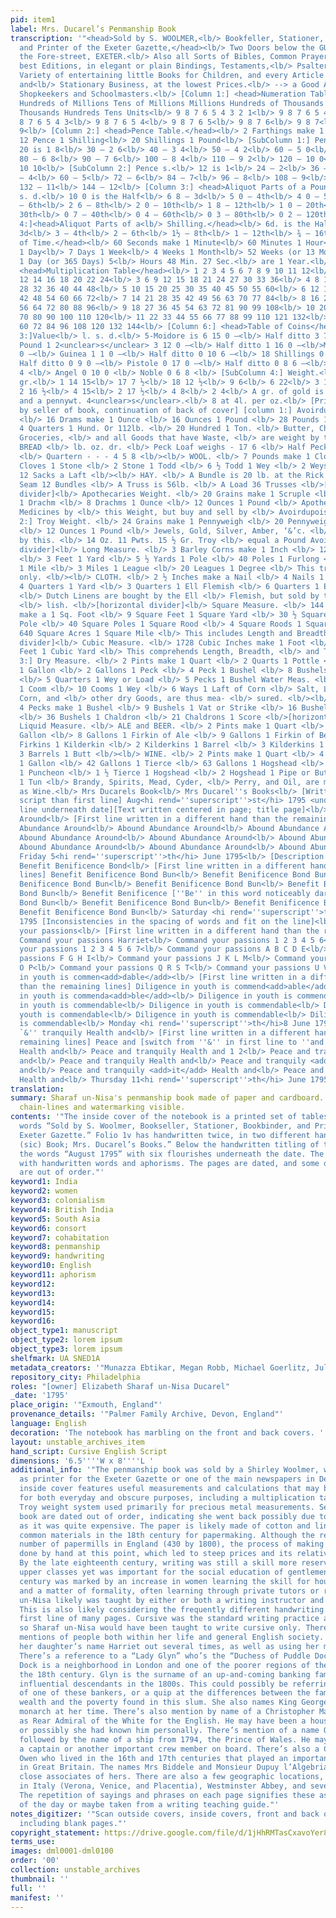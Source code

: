 ```yaml
---
pid: item1
label: Mrs. Ducarel’s Penmanship Book
transcription: '"<head>Sold by S. WOOLMER,<lb/> Bookfeller, Stationer, Bookbinder,
  and Printer of the Exeter Gazette,</head><lb/> Two Doors below the GUILDHALL, in
  the Fore-street, EXETER.<lb/> Also all Sorts of Bibles, Common Prayers, &e. of the
  best Editions, in elegant or plain Bindings, Testaments,<lb/> Psalters, Spelling-Books,
  Variety of entertaining little Books for Children, and every Article in the Bookselling
  and<lb/> Stationary Business, at the lowest Prices.<lb/> --> a Good Allowance to
  Shopkeekers and Schoolmasters.<lb/> [Column 1:] <head>Numeration Table.</head><lb/>
  Hundreds of Millions Tens of Millions Millions Hundreds of Thousands Tens of Thousands
  Thousands Hundreds Tens Units<lb/> 9 8 7 6 5 4 3 2 1<lb/> 9 8 7 6 5 4 3 2<lb/> 9
  8 7 6 5 4 3<lb/> 9 8 7 6 5 4<lb/> 9 8 7 6 5<lb/> 9 8 7 6<lb/> 9 8 7<lb/> 9 8<lb/>
  9<lb/> [Column 2:] <head>Pence Table.</head><lb/> 2 Farthings make 1 Penny<lb/>
  12 Pence 1 Shilling<lb/> 20 Shillings 1 Pound<lb/> [SubColumn 1:] Pence s. d.<lb/>
  20 is 1 8<lb/> 30 – 2 6<lb/> 40 – 3 4<lb/> 50 – 4 2<lb/> 60 – 5 0<lb/> 70 – 5 10<lb/>
  80 – 6 8<lb/> 90 – 7 6<lb/> 100 – 8 4<lb/> 110 – 9 2<lb/> 120 – 10 0<lb/> 130 –
  10 10<lb/> [SubColumn 2:] Pence s.<lb/> 12 is 1<lb/> 24 – 2<lb/> 36 – 3<lb/> 48
  – 4<lb/> 60 – 5<lb/> 72 – 6<lb/> 84 – 7<lb/> 96 – 8<lb/> 108 – 9<lb/> 120 – 10<lb/>
  132 – 11<lb/> 144 – 12<lb/> [Column 3:] <head>Aliquot Parts of a Pound.</head><lb/>
  s. d.<lb/> 10 0 is the Half<lb/> 6 8 – 3d<lb/> 5 0 – 4th<lb/> 4 0 – 5th<lb/> 3 4
  – 6th<lb/> 2 6 – 8th<lb/> 2 0 – 10th<lb/> 1 8 – 12th<lb/> 1 0 – 20th<lb/> 0 8 –
  30th<lb/> 0 7 – 40th<lb/> 0 4 – 60th<lb/> 0 3 – 80th<lb/> 0 2 – 120th<lb/> [Column
  4:]<head>Aliquot Parts of a<lb/> Shilling.</head><lb/> 6d. is the Half<lb/> 4 –
  3d<lb/> 3 – 4th<lb/> 2 – 6th<lb/> 1½ – 8th<lb/> 1 – 12th<lb/> ¾ – 16th<lb/> <head>Table
  of Time.</head><lb/> 60 Seconds make 1 Minute<lb/> 60 Minutes 1 Hour<lb/> 24 Hours
  1 Day<lb/> 7 Days 1 Week<lb/> 4 Weeks 1 Month<lb/> 52 Weeks (or 13 Months)<lb/>
  1 Day (or 365 Days) 5<lb/> Hours 48 Min. 27 Sec.<lb/> are 1 Year.<lb/> [Column 5:]
  <head>Multiplication Table</head><lb/> 1 2 3 4 5 6 7 8 9 10 11 12<lb/> 2 4 6 8 10
  12 14 16 18 20 22 24<lb/> 3 6 9 12 15 18 21 24 27 30 33 36<lb/> 4 8 12 16 20 24
  28 32 36 40 44 48<lb/> 5 10 15 20 25 30 35 40 45 50 55 60<lb/> 6 12 18 24 30 36
  42 48 54 60 66 72<lb/> 7 14 21 28 35 42 49 56 63 70 77 84<lb/> 8 16 24 32 40 48
  56 64 72 80 88 96<lb/> 9 18 27 36 45 54 63 72 81 90 99 108<lb/> 10 20 30 40 50 60
  70 80 90 100 110 120<lb/> 11 22 33 44 55 66 77 88 99 110 121 132<lb/> 12 24 36 48
  60 72 84 96 108 120 132 144<lb/> [Column 6:] <head>Table of Coins</head><lb/> [SubColumn
  3:]Value<lb/> l. s. d.<lb/> 5-Moidore is 6 15 0 –<lb/> Half ditto 3 7 6 –<lb/> 3
  Pound 1 2<unclear>s</unclear> 3 12 0 –<lb/> Half ditto 1 16 0 –<lb/>Moidore 1 7
  0 –<lb/> Guinea 1 1 0 –<lb/> Half ditto 0 10 6 –<lb/> 18 Shillings 0 18 0 –<lb/>
  Half ditto 0 9 0 –<lb/> Pistole 0 17 0 –<lb/> Half ditto 0 8 6 –<lb/> Mark 0 14
  4 <lb/> Angel 0 10 0 <lb/> Noble 0 6 8 <lb/> [SubColumn 4:] Weight.<lb/> oz. dwts.
  gr.<lb/> 1 14 15<lb/> 17 7 ½<lb/> 18 12 ½<lb/> 9 6<lb/> 6 22<lb/> 3 11<lb/> 5 9<lb/>
  2 16 ½<lb/> 4 15<lb/> 2 17 ½<lb/> 4 8<lb/> 2 4<lb/> A gr. of gold is 2d.<lb/> 0
  and a pennywt. 4<unclear>s</unclear>.<lb/> 8 at 4l. per oz.<lb/> [Printed typing
  by seller of book, continuation of back of cover] [column 1:] Avoirdupoise Weight.
  <lb/> 16 Drams make 1 Ounce <lb/> 16 Ounces 1 Pound <lb/> 28 Pounds 1 Quarter <lb/>
  4 Quarters 1 Hund. Or 112lb. <lb/> 20 Hundred 1 Ton. <lb/> Butter, Cheese, Flesh,
  Groceries, <lb/> and all Goods that have Waste, <lb/> are weight by this. <lb/><lb/>
  BREAD <lb/> lb. oz. dr. <lb/> Peck Loaf weighs - 17 6 <lb/> Half Peck - - - 8 11
  <lb/> Quartern - - - 4 5 8 <lb/><lb/> WOOL. <lb/> 7 Pounds make 1 Clove <lb/> 2
  Cloves 1 Stone <lb/> 2 Stone 1 Todd <lb/> 6 ½ Todd 1 Wey <lb/> 2 Weys 1 Sack <lb/>
  12 Sacks a Laft <lb/><lb/> HAY. <lb/> A Bundle is 20 lb. at the Rick <lb/> A Horse
  Seam 12 Bundles <lb/> A Truss is 56lb. <lb/> A Load 36 Trusses <lb/>[horizontal
  divider]<lb/> Apothecaries Weight. <lb/> 20 Grains make 1 Scruple <lb/> 3 Scruples
  1 Drachm <lb/> 8 Drachms 1 Ounce <lb/> 12 Ounces 1 Pound <lb/> Apothecaries compound
  Medicines by <lb/> this Weight, but buy and sell by <lb/> Avoirdupoise. [column
  2:] Troy Weight. <lb/> 24 Grains make 1 Pennyweigh <lb/> 20 Pennyweights 1 Ounce
  <lb/> 12 Ounces 1 Pound <lb/> Jewels, Gold, Silver, Amber, ‘&’c. <lb/> are weighed
  by this. <lb/> 14 Oz. 11 Pwts. 15 ½ Gr. Troy <lb/> equal a Pound Avoirdupoise. <lb/>[horizontal
  divider]<lb/> Long Measure. <lb/> 3 Barley Corns make 1 Inch <lb/> 12 Inches 1 Foot
  <lb/> 3 Feet 1 Yard <lb/> 5 ½ Yards 1 Pole <lb/> 40 Poles 1 Furlong <lb/> 8 Furlongs
  1 Mile <lb/> 3 Miles 1 League <lb/> 20 Leagues 1 Degree <lb/> This treats of Length
  only. <lb/><lb/> CLOTH. <lb/> 2 ½ Inches make a Nail <lb/> 4 Nails 1 Quarte <lb/>
  4 Quarters 1 Yard <lb/> 3 Quarters 1 Ell Flemish <lb/> 6 Quarters 1 Ell English
  <lb/> Dutch Linens are bought by the Ell <lb/> Flemish, but sold by the Ell Eng-
  <lb/> lish. <lb/>[horizontal divider]<lb/> Square Measure. <lb/> 144 Sq. Inches
  make a 1 Sq. Foot <lb/> 9 Square Feet 1 Square Yard <lb/> 30 ½ Square Yards 1 Square
  Pole <lb/> 40 Square Poles 1 Square Rood <lb/> 4 Square Roods 1 Square Acre <lb/>
  640 Square Acres 1 Square Mile <lb/> This includes Length and Breadth. <lb/>[horizontal
  divider]<lb/> Cubic Measure. <lb/> 1728 Cubic Inches make 1 Foot <lb/> 27 Cubic
  Feet 1 Cubic Yard <lb/> This comprehends Length, Breadth, <lb/> and Thickness. [column
  3:] Dry Measure. <lb/> 2 Pints make 1 Quart <lb/> 2 Quarts 1 Pottle <lb/> 2 Pottles
  1 Gallon <lb/> 2 Gallons 1 Peck <lb/> 4 Peck 1 Bushel <lb/> 8 Bushels 1 Quarter
  <lb/> 5 Quarters 1 Wey or Load <lb/> 5 Pecks 1 Bushel Water Meas. <lb/> 4 Bushels
  1 Coom <lb/> 10 Cooms 1 Wey <lb/> 6 Ways 1 Laft of Corn <lb/> Salt, Lead-Ore, Oysters,
  Corn, and <lb/> other dry Goods, are thus mea- <lb/> sured. <lb/><lb/> COALS. <lb/>
  4 Pecks make 1 Bushel <lb/> 9 Bushels 1 Vat or Strike <lb/> 16 Bushels 1 Quarter
  <lb/> 36 Bushels 1 Chaldron <lb/> 21 Chaldrons 1 Score <lb/>[horizontal divider]<lb/>
  Liquid Measure. <lb/> ALE and BEER. <lb/> 2 Pints make 1 Quart <lb/> 4 Quarts 1
  Gallon <lb/> 8 Gallons 1 Firkin of Ale <lb/> 9 Gallons 1 Firkin of Beer <lb/> 2
  Firkins 1 Kilderkin <lb/> 2 Kilderkins 1 Barrel <lb/> 3 Kilderkins 1 Hogshead <lb/>
  3 Barrels 1 Butt <lb/><lb/> WINE. <lb/> 2 Pints make 1 Quart <lb/> 4 Quarts make
  1 Gallon <lb/> 42 Gallons 1 Tierce <lb/> 63 Gallons 1 Hogshead <lb/> 84 Gallons
  1 Puncheon <lb/> 1 ½ Tierce 1 Hogshead <lb/> 2 Hogshead 1 Pipe or Butt <lb/> 2 Pipes
  1 Tun <lb/> Brandy, Spirits, Mead, Cyder, <lb/> Perry, and Oil, are measured <lb/>
  as Wine.<lb/> Mrs Ducarels Book<lb/> Mrs Ducarel''s Books<lb/> [Written in different
  script than first line] Aug<hi rend=''superscript''>st</hi> 1795 <underline> [Elegant
  line underneath date][Text written centered in page; title page]<lb/> Abound Abundance
  Around<lb/> [First line written in a different hand than the remaining lines] Abound
  Abundance Around<lb/> Abound Abundance Around<lb/> Abound Abundance Around<lb/>
  Abound Abundance Around<lb/> Abound Abundance Around<lb/> Abound Abundance Around<lb/>
  Abound Abundance Around<lb/> Abound Abundance Around<lb/> Abound Abundance Around<lb/>
  Friday 5<hi rend=''superscript''>th</hi> June 1795<lb/> [Description: Blank page]<lb/>
  Benefit Benificence Bond<lb/> [First line written in a different hand than the remaining
  lines] Benefit Benificence Bond Bun<lb/> Benefit Benificence Bond Bun<lb/> Benefit
  Benificence Bond Bun<lb/> Benefit Benificence Bond Bun<lb/> Benefit Benificence
  Bond Bun<lb/> Benefit Benificence [''Be'' in this word noticeably darker/more bolded]
  Bond Bun<lb/> Benefit Benificence Bond Bun<lb/> Benefit Benificence Bond Bun<lb/>
  Benefit Benificence Bond Bun<lb/> Saturday <hi rend=''superscript''>th</hi>6 June
  1795 [Inconsistencies in the spacing of words and fit on the line]<lb/> Command
  your passions<lb/> [First line written in a different hand than the remaining lines]
  Command your passions Harriet<lb/> Command your passions 1 2 3 4 5 6<lb/> Command
  your passions 1 2 3 4 5 6 7<lb/> Command your passions A B C D E<lb/> Command your
  passions F G H I<lb/> Command your passions J K L M<lb/> Command your passions N
  O P<lb/> Command your passions Q R S T<lb/> Command your passions U V W<lb/> Diligence
  in youth is commen<add>dable</add><lb/> [First line written in a different hand
  than the remaining lines] Diligence in youth is commend<add>able</add><lb/> Diligence
  in youth is commenda<add>ble</add><lb/> Diligence in youth is commendable<lb/> Diligence
  in youth is commendable<lb/> Diligence in youth is commendable<lb/> Diligence in
  youth is commendable<lb/> Diligence in youth is commendable<lb/> Diligence in youth
  is commendable<lb/> Monday <hi rend=''superscript''>th</hi>8 June 1795<lb/> Peace
  `&'' tranquily Health and<lb/> [First line written in a different hand than the
  remaining lines] Peace and [switch from ''&'' in first line to ''and''] tranquily
  Health and<lb/> Peace and tranquily Health and 1 2<lb/> Peace and tranquily Health
  and<lb/> Peace and tranquily Health and<lb/> Peace and tranquily <add>it</add> Health
  and<lb/> Peace and tranquily <add>it</add> Health and<lb/> Peace and tranquility
  Health and<lb/> Thursday 11<hi rend=''superscript''>th</hi> June 1795<lb/>"'
translation:
summary: Sharaf un-Nisa's penmanship book made of paper and cardboard. The paper has
  chain-lines and watermarking visible.
contents: '"The inside cover of the notebook is a printed set of tables, with the
  words “Sold by S. Woolmer, Bookseller, Stationer, Bookbinder, and Printer of the
  Exeter Gazette.” Folio 1v has handwritten twice, in two different hands: “Mrs. Ducarels
  (sic) Book; Mrs. Ducarel’s Books.” Below the handwritten titling of the book are
  the words “August 1795” with six flourishes underneath the date. The book is filled
  with handwritten words and aphorisms. The pages are dated, and some of the datings
  are out of order."'
keyword1: India
keyword2: women
keyword3: colonialism
keyword4: British India
keyword5: South Asia
keyword6: consort
keyword7: cohabitation
keyword8: penmanship
keyword9: handwriting
keyword10: English
keyword11: aphorism
keyword12:
keyword13:
keyword14:
keyword15:
keyword16:
object_type1: manuscript
object_type2: lorem ipsum
object_type3: lorem ipsum
shelfmark: UA SNED1A
metadata_creators: '"Munazza Ebtikar, Megan Robb, Michael Goerlitz, Juliana Lu"'
repository_city: Philadelphia
roles: "[owner] Elizabeth Sharaf un-Nisa Ducarel"
_date: '1795'
place_origin: '"Exmouth, England"'
provenance_details: '"Palmer Family Archive, Devon, England"'
language: English
decoration: 'The notebook has marbling on the front and back covers. '
layout: unstable_archives_item
hand_script: Cursive English Script
dimensions: '6.5''''W x 8''''L '
additional_info: '"The penmanship book was sold by a Shirley Woolmer, who also served
  as printer for the Exeter Gazette or one of the main newspapers in Devonshire. The
  inside cover features useful measurements and calculations that may be necessary
  for both everyday and obscure purposes, including a multiplication table and the
  Troy weight system used primarily for precious metal measurements. Sections of the
  book are dated out of order, indicating she went back possibly due to lack of paper
  as it was quite expensive. The paper is likely made of cotton and linen rags, both
  common materials in the 18th century for papermaking. Although the relatively high
  number of papermills in England (430 by 1800), the process of making paper was still
  done by hand at this point, which led to steep prices and its relative luxury status.
  By the late eighteenth century, writing was still a skill more reserved for the
  upper classes yet was important for the social education of gentlemen. The eighteenth
  century was marked by an increase in women learning the skill for household duties
  and a matter of formality, often learning through private tutors or relatives. Sharaf
  un-Nisa likely was taught by either or both a writing instructor and her children.
  This is also likely considering the frequently different handwriting used in the
  first line of many pages. Cursive was the standard writing practice at the time
  so Sharaf un-Nisa would have been taught to write cursive only. There are multiple
  mentions of people both within her life and general English society. She early writes
  her daughter’s name Harriet out several times, as well as using her married surname.
  There’s a reference to a “Lady Glyn” who’s the “Duchess of Puddle Dock.” Puddle
  Dock is a neighborhood in London and one of the poorer regions of the city during
  the 18th century. Glyn is the surname of an up-and-coming banking family and later
  influential descendants in the 1800s. This could possibly be referring to the wife
  of one of these bankers, or a quip at the differences between the family’s apparent
  wealth and the poverty found in this slum. She also names King George III, the reigning
  monarch at her time. There’s also mention by name of a Christopher Mason, who served
  as Rear Admiral of the White for the English. He may have been a household name,
  or possibly she had known him personally. There’s mention of a name Owen Cadwallader
  followed by the name of a ship from 1794, the Prince of Wales. He may have been
  a captain or another important crew member on board. There’s also a Cadwallader
  Owen who lived in the 16th and 17th centuries that played an important role as clergyman
  in Great Britain. The names Mrs Biddele and Monsieur Dupuy l’Algebria, who may be
  close associates of hers. There are also a few geographic locations, including several
  in Italy (Verona, Venice, and Placentia), Westminster Abbey, and several continents.
  The repetition of sayings and phrases on each page signifies these as common phrases
  of the day or maybe taken from a writing teaching guide."'
notes_digitizer: '"Scan outside covers, inside covers, front and back of all folios,
  including blank pages."'
copyright_statement: https://drive.google.com/file/d/1jHhRMTasCxavoYer89Wn8_Xn65nL0sW0/view?usp=sharing
terms_use:
images: dml0001-dml0100
order: '00'
collection: unstable_archives
thumbnail: ''
full: ''
manifest: ''
---
```

